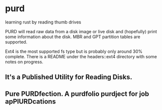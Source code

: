 # purd
learning rust by reading thumb drives

PURD will read raw data from a disk image or live disk and (hopefully) print
some information about the disk. MBR and GPT partition tables are supported.

Ext4 is the most supported fs type but is probably only around 30% complete. There is a README under the headers::ext4 directory with some notes on progress.

## It's a Published Utility for Reading Disks.
## Pure PURDfection. A purdfolio purdject for job apPlURDcations

